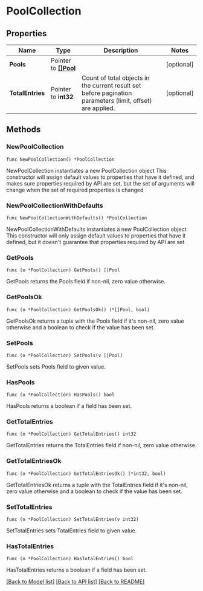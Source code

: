 # PoolCollection

## Properties

Name | Type | Description | Notes
------------ | ------------- | ------------- | -------------
**Pools** | Pointer to [**[]Pool**](Pool.md) |  | [optional] 
**TotalEntries** | Pointer to **int32** | Count of total objects in the current result set before pagination parameters (limit, offset) are applied.  | [optional] 

## Methods

### NewPoolCollection

`func NewPoolCollection() *PoolCollection`

NewPoolCollection instantiates a new PoolCollection object
This constructor will assign default values to properties that have it defined,
and makes sure properties required by API are set, but the set of arguments
will change when the set of required properties is changed

### NewPoolCollectionWithDefaults

`func NewPoolCollectionWithDefaults() *PoolCollection`

NewPoolCollectionWithDefaults instantiates a new PoolCollection object
This constructor will only assign default values to properties that have it defined,
but it doesn't guarantee that properties required by API are set

### GetPools

`func (o *PoolCollection) GetPools() []Pool`

GetPools returns the Pools field if non-nil, zero value otherwise.

### GetPoolsOk

`func (o *PoolCollection) GetPoolsOk() (*[]Pool, bool)`

GetPoolsOk returns a tuple with the Pools field if it's non-nil, zero value otherwise
and a boolean to check if the value has been set.

### SetPools

`func (o *PoolCollection) SetPools(v []Pool)`

SetPools sets Pools field to given value.

### HasPools

`func (o *PoolCollection) HasPools() bool`

HasPools returns a boolean if a field has been set.

### GetTotalEntries

`func (o *PoolCollection) GetTotalEntries() int32`

GetTotalEntries returns the TotalEntries field if non-nil, zero value otherwise.

### GetTotalEntriesOk

`func (o *PoolCollection) GetTotalEntriesOk() (*int32, bool)`

GetTotalEntriesOk returns a tuple with the TotalEntries field if it's non-nil, zero value otherwise
and a boolean to check if the value has been set.

### SetTotalEntries

`func (o *PoolCollection) SetTotalEntries(v int32)`

SetTotalEntries sets TotalEntries field to given value.

### HasTotalEntries

`func (o *PoolCollection) HasTotalEntries() bool`

HasTotalEntries returns a boolean if a field has been set.


[[Back to Model list]](../README.md#documentation-for-models) [[Back to API list]](../README.md#documentation-for-api-endpoints) [[Back to README]](../README.md)


